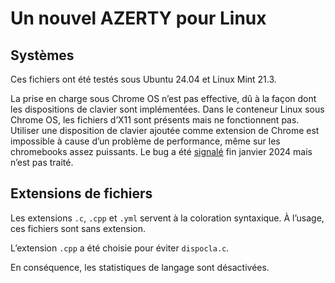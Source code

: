 # Un nouvel AZERTY pour Linux

## Systèmes
Ces fichiers ont été testés sous Ubuntu 24.04 et Linux Mint 21.3.

La prise en charge sous Chrome OS n’est pas effective, dû à la façon dont les dispositions de clavier sont implémentées. Dans le conteneur Linux sous Chrome OS, les fichiers d’X11 sont présents mais ne fonctionnent pas. Utiliser une disposition de clavier ajoutée comme extension de Chrome est impossible à cause d’un problème de performance, même sur les chromebooks assez puissants. Le bug a été [signalé](https://github.com/google/extra-keyboards-for-chrome-os/issues/135) fin janvier 2024 mais n’est pas traité.

## Extensions de fichiers
Les extensions `.c`, `.cpp` et `.yml` servent à la coloration syntaxique. À l’usage, ces fichiers sont sans extension.

L’extension `.cpp` a été choisie pour éviter `dispocla.c`.

En conséquence, les statistiques de langage sont désactivées.
